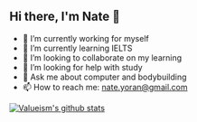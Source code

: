 ## Hi there, I'm Nate 👋 

- 🔭 I’m currently working for myself
- 🌱 I’m currently learning IELTS
- 👯 I’m looking to collaborate on my learning
- 🤔 I’m looking for help with study
- 💬 Ask me about computer and bodybuilding
- 📫 How to reach me: nate.yoran@gmail.com

<!--
- 😄 Pronouns: ...
- ⚡ Fun fact: ...-->

[![Valueism's github stats](https://github-readme-stats.vercel.app/api?username=valueism)](Https://ipdor.github.io)
